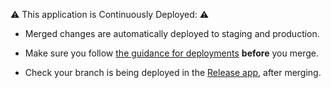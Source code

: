 :warning: This application is Continuously Deployed: :warning:

- Merged changes are automatically deployed to staging and production.

- Make sure you follow [the guidance for deployments](https://docs.publishing.service.gov.uk/manual/development-pipeline.html#merge-your-own-pull-request) **before** you merge.

- Check your branch is being deployed in the [Release app](https://release.publishing.service.gov.uk/applications/government-frontend), after merging.
